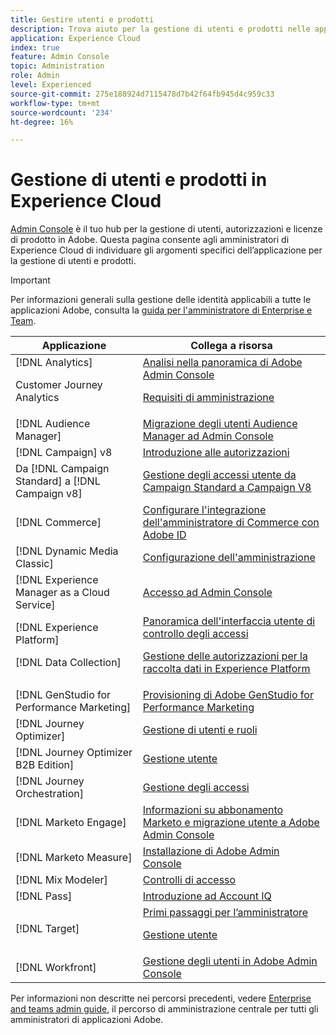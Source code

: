 ```yaml
---
title: Gestire utenti e prodotti
description: Trova aiuto per la gestione di utenti e prodotti nelle applicazioni Experience Cloud. Gestisci i servizi di accesso e identità in Admin Console.
application: Experience Cloud
index: true
feature: Admin Console
topic: Administration
role: Admin
level: Experienced
source-git-commit: 275e188924d7115478d7b42f64fb945d4c959c33
workflow-type: tm+mt
source-wordcount: '234'
ht-degree: 16%

---
```


# Gestione di utenti e prodotti in Experience Cloud

[Admin Console](https://adminconsole.adobe.com/enterprise/) è il tuo hub per la gestione di utenti, autorizzazioni e licenze di prodotto in Adobe. Questa pagina consente agli amministratori di Experience Cloud di individuare gli argomenti specifici dell’applicazione per la gestione di utenti e prodotti.

>[!IMPORTANT]
>
>Per informazioni generali sulla gestione delle identità applicabili a tutte le applicazioni Adobe, consulta la [guida per l&#39;amministratore di Enterprise e Team](https://helpx.adobe.com/it/enterprise/admin-guide.html).

| Applicazione | Collega a risorsa |
| ------- | ------- |
| [!DNL Analytics] <p>Customer Journey Analytics | [Analisi nella panoramica di Adobe Admin Console](https://experienceleague.adobe.com/en/docs/analytics/admin/admin-console/home) <p>[Requisiti di amministrazione](https://experienceleague.adobe.com/en/docs/analytics-platform/using/cja-workspace/workspace-faq/frequently-asked-questions-analysis-workspace) |
| [!DNL Audience Manager] | [Migrazione degli utenti Audience Manager ad Admin Console](https://experienceleague.adobe.com/en/docs/audience-manager/user-guide/features/administration/admin-console-migration) |
| [!DNL Campaign] v8 | [Introduzione alle autorizzazioni](https://experienceleague.adobe.com/it/docs/campaign/campaign-v8/admin/permissions/gs-permissions) |
| Da [!DNL Campaign Standard] a [!DNL Campaign v8] | [Gestione degli accessi utente da Campaign Standard a Campaign V8](https://experienceleague.adobe.com/en/docs/campaign-web/acs-to-ac/user-management-acs) |
| [!DNL Commerce] | [Configurare l&#39;integrazione dell&#39;amministratore di Commerce con Adobe ID](https://experienceleague.adobe.com/en/docs/commerce-admin/start/admin/ims/adobe-ims-config) |
| [!DNL Dynamic Media Classic] | [Configurazione dell&#39;amministrazione](https://experienceleague.adobe.com/en/docs/dynamic-media-classic/using/setup/administration-setup#user_administration) |
| [!DNL Experience Manager as a Cloud Service] | [Accesso ad Admin Console](https://experienceleague.adobe.com/it/docs/experience-manager-cloud-service/content/onboarding/journey/admin-console) |
| [!DNL Experience Platform] <p>[!DNL Data Collection] | [Panoramica dell&#39;interfaccia utente di controllo degli accessi](https://experienceleague.adobe.com/en/docs/experience-platform/access-control/ui/overview) <p>[Gestione delle autorizzazioni per la raccolta dati in Experience Platform](https://experienceleague.adobe.com/en/docs/experience-platform/collection/permissions) |
| [!DNL GenStudio for Performance Marketing] | [Provisioning di Adobe GenStudio for Performance Marketing](https://experienceleague.adobe.com/en/docs/genstudio-for-performance-marketing/user-guide/intro/product-provisioning) |
| [!DNL Journey Optimizer] | [Gestione di utenti e ruoli](https://experienceleague.adobe.com/en/docs/journey-optimizer/using/access-control/permissions) |
| [!DNL Journey Optimizer B2B Edition] | [Gestione utente](https://experienceleague.adobe.com/en/docs/journey-optimizer-b2b/user/admin/user-management) |
| [!DNL  Journey Orchestration] | [Gestione degli accessi](https://experienceleague.adobe.com/en/docs/journeys/using/starting-with-journeys/access-management) |
| [!DNL Marketo Engage] | [Informazioni su abbonamento Marketo e migrazione utente a Adobe Admin Console](https://experienceleague.adobe.com/en/docs/marketo/using/product-docs/administration/marketo-with-adobe-identity/subscription-and-user-migration/understanding-marketo-subscription-and-user-migration-to-the-adobe-admin-console) |
| [!DNL Marketo Measure] | [Installazione di Adobe Admin Console](https://experienceleague.adobe.com/en/docs/marketo-measure/using/configuration-and-setup/getting-started-with-marketo-measure/adobe-admin-console-setup) |
| [!DNL Mix Modeler] | [Controlli di accesso](https://experienceleague.adobe.com/en/docs/mix-modeler/using/data-governance/access-controls) |
| [!DNL Pass] | [Introduzione ad Account IQ](https://experienceleague.adobe.com/en/docs/pass/aiq-help/get-started) |
| [!DNL Target] | [Primi passaggi per l’amministratore](https://experienceleague.adobe.com/en/docs/target/using/administer/start-target) <p> [Gestione utente](https://experienceleague.adobe.com/en/docs/target/using/administer/manage-users/user-management) |
| [!DNL Workfront] | [Gestione degli utenti in Adobe Admin Console](https://experienceleague.adobe.com/en/docs/workfront/using/administration-and-setup/add-users/create-manage-users/admin-console) |

Per informazioni non descritte nei percorsi precedenti, vedere [Enterprise and teams admin guide](https://helpx.adobe.com/it/enterprise/admin-guide.html), il percorso di amministrazione centrale per tutti gli amministratori di applicazioni Adobe.
